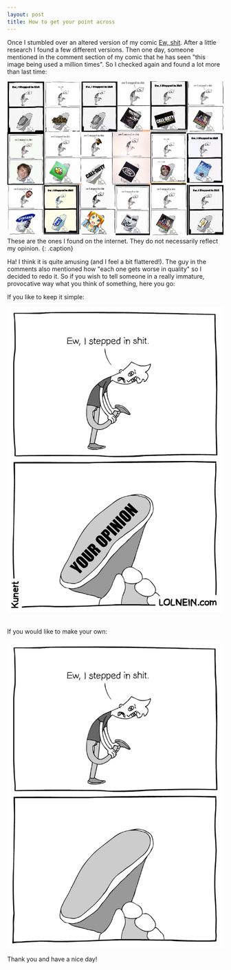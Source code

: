 ```yaml
---
layout: post
title: How to get your point across
---
```


Once I stumbled over an altered version of my comic [Ew, shit](https://lolnein.com/2013/06/03/ewshit/). After a little research I found a few different versions.
Then one day, someone mentioned in the comment section of my comic that he has seen "this image being used a million times".
So I checked again and found a lot more than last time:

![Collection of different 'Ew, I stepped in shit' versions](/images/ewshitcollection.png)
These are the ones I found on the internet. They do not necessarily reflect my opinion.
{: .caption}

Ha! I think it is quite amusing (and I feel a bit flattered!).
The guy in the comments also mentioned how "each one gets worse in quality" so I decided to redo it. So if you wish to tell someone in a really immature, provocative way what you think of something, here you go:

If you like to keep it simple:

![Ew, I stepped in shit - Your opinion](/images/ewisteppedinshit_youropinion.png) 

If you would like to make your own:

![Ew, I stepped in shit - Template](/images/ewisteppedinshit.png)



Thank you and have a nice day!
